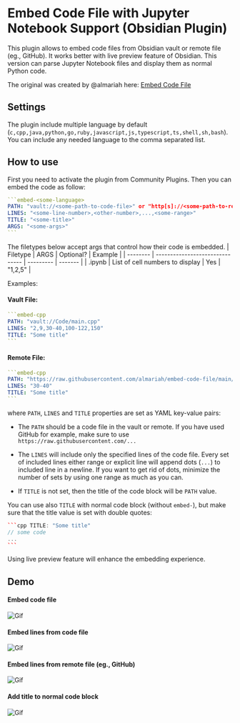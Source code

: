 # Embed Code File with Jupyter Notebook Support (Obsidian Plugin)

This plugin allows to embed code files from Obsidian vault or remote file (eg., GitHub). It works better with live preview feature of Obsidian. This version can parse Jupyter Notebook files and display them as normal Python code.

The original was created by @almariah here: [Embed Code File](https://github.com/almariah/embed-code-file)

## Settings

The plugin include multiple language by default (`c,cpp,java,python,go,ruby,javascript,js,typescript,ts,shell,sh,bash`). You can include any needed language to the comma separated list.

## How to use

First you need to activate the plugin from Community Plugins. Then you can embed the code as follow:

````yaml
```embed-<some-language>
PATH: "vault://<some-path-to-code-file>" or "http[s]://<some-path-to-remote-file>"
LINES: "<some-line-number>,<other-number>,...,<some-range>"
TITLE: "<some-title>"
ARGS: "<some-args>"
```
````

The filetypes below accept args that control how their code is embedded.
| Filetype | ARGS                            | Optional? | Example |
| -------- | ------------------------------- | --------- | ------- |
| .ipynb   | List of cell numbers to display | Yes       | "1,2,5" |


Examples:

#### Vault File:

````yaml
```embed-cpp
PATH: "vault://Code/main.cpp"
LINES: "2,9,30-40,100-122,150"
TITLE: "Some title"
```
````

#### Remote File:

````yaml
```embed-cpp
PATH: "https://raw.githubusercontent.com/almariah/embed-code-file/main/main.ts"
LINES: "30-40"
TITLE: "Some title"
```
````

where `PATH`, `LINES` and `TITLE` properties are set as YAML key-value pairs:

* The `PATH` should be a code file in the vault or remote. If you have used GitHub for example, make sure to use `https://raw.githubusercontent.com/...`

* The `LINES` will include only the specified lines of the code file. Every set of included lines either range or explicit line will append dots (`...`) to included line in a newline. If you want to get rid of dots, minimize the number of sets by using one range as much as you can.

* If `TITLE` is not set, then the title of the code block will be `PATH` value.

You can use also `TITLE` with normal code block (without `embed-`), but make sure that the title value is set with double quotes:

````cpp
```cpp TITLE: "Some title"
// some code
...
```
````

Using live preview feature will enhance the embedding experience.

## Demo

#### Embed code file
![Gif](https://github.com/almariah/embed-code-file/blob/main/demo/embed-code-file.gif?raw=true)

#### Embed lines from code file
![Gif](https://github.com/almariah/embed-code-file/blob/main/demo/embed-code-file-lines.gif?raw=true)

#### Embed lines from remote file (eg., GitHub)
![Gif](https://github.com/almariah/embed-code-file/blob/main/demo/embed-remote-code-file.gif?raw=true)

#### Add title to normal code block
![Gif](https://github.com/almariah/embed-code-file/blob/main/demo/normal-code-block-title.gif?raw=true)
